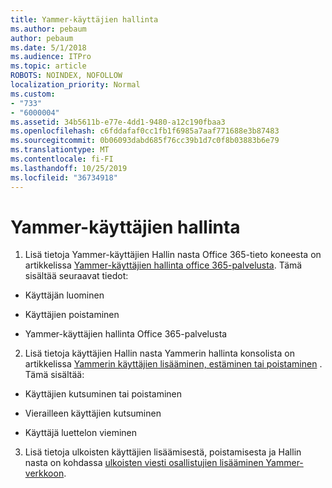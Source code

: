 ```yaml
---
title: Yammer-käyttäjien hallinta
ms.author: pebaum
author: pebaum
ms.date: 5/1/2018
ms.audience: ITPro
ms.topic: article
ROBOTS: NOINDEX, NOFOLLOW
localization_priority: Normal
ms.custom:
- "733"
- "6000004"
ms.assetid: 34b5611b-e77e-4dd1-9480-a12c190fbaa3
ms.openlocfilehash: c6fddafaf0cc1fb1f6985a7aaf771688e3b87483
ms.sourcegitcommit: 0b06093dabd685f76cc39b1d7c0f8b03883b6e79
ms.translationtype: MT
ms.contentlocale: fi-FI
ms.lasthandoff: 10/25/2019
ms.locfileid: "36734918"
---
```

# <a name="managing-yammer-users"></a>Yammer-käyttäjien hallinta

1. Lisä tietoja Yammer-käyttäjien Hallin nasta Office 365-tieto koneesta on artikkelissa [Yammer-käyttäjien hallinta office 365-palvelusta](https://docs.microsoft.com/yammer/manage-yammer-users/manage-users-across-their-lifecycle). Tämä sisältää seuraavat tiedot:

  - Käyttäjän luominen

  - Käyttäjien poistaminen

  - Yammer-käyttäjien hallinta Office 365-palvelusta

2. Lisä tietoja käyttäjien Hallin nasta Yammerin hallinta konsolista on artikkelissa [Yammerin käyttäjien lisääminen, estäminen tai poistaminen](http://alchemyportal.azurewebsites.net/Rule/ManageYammer%20users%20across%20their%20lifecycle%20from%20Office%20365) . Tämä sisältää:

  - Käyttäjien kutsuminen tai poistaminen

  - Vierailleen käyttäjien kutsuminen

  - Käyttäjä luettelon vieminen

3. Lisä tietoja ulkoisten käyttäjien lisäämisestä, poistamisesta ja Hallin nasta on kohdassa [ulkoisten viesti osallistujien lisääminen Yammer-verkkoon](https://docs.microsoft.com/yammer/work-with-external-users/add-external-participants).

